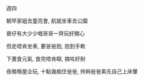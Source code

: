 週四

朝早家姐去童亮會, 航就坐車去公園

衰仔有大少少嘅哥哥一齊玩好開心

但走唔肯坐車, 要爸爸抱, 抱到手軟

下晝食元氣, 食完唔肯瞓, 搞咗好耐

夜晚喺屋企玩, 十點幾痴住爸爸, 拎夠爸爸素先自己上床暈
